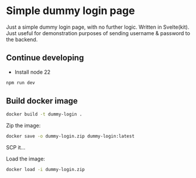 # Simple dummy login page

Just a simple dummy login page, with no further logic. Written in Svelte(kit). Just useful for demonstration purposes of sending username & password to the backend.

## Continue developing

- Install node 22

```bash
npm run dev
```

## Build docker image

```bash
docker build -t dummy-login .
```

Zip the image:

```bash
docker save -o dummy-login.zip dummy-login:latest

```

SCP it...

Load the image:

```bash
docker load -i dummy-login.zip
```
